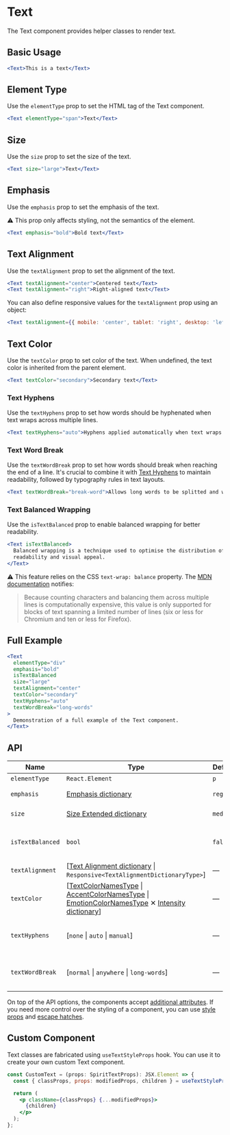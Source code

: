 # Text

The Text component provides helper classes to render text.

## Basic Usage

```jsx
<Text>This is a text</Text>
```

## Element Type

Use the `elementType` prop to set the HTML tag of the Text component.

```jsx
<Text elementType="span">Text</Text>
```

## Size

Use the `size` prop to set the size of the text.

```jsx
<Text size="large">Text</Text>
```

## Emphasis

Use the `emphasis` prop to set the emphasis of the text.

⚠️ This prop only affects styling, not the semantics of the element.

```jsx
<Text emphasis="bold">Bold text</Text>
```

## Text Alignment

Use the `textAlignment` prop to set the alignment of the text.

```jsx
<Text textAlignment="center">Centered text</Text>
<Text textAlignment="right">Right-aligned text</Text>
```

You can also define responsive values for the `textAlignment` prop using an object:

```jsx
<Text textAlignment={{ mobile: 'center', tablet: 'right', desktop: 'left' }}>Responsive text alignment</Text>
```

## Text Color

Use the `textColor` prop to set color of the text. When undefined, the text color
is inherited from the parent element.

```jsx
<Text textColor="secondary">Secondary text</Text>
```

### Text Hyphens

Use the `textHyphens` prop to set how words should be hyphenated when text wraps across multiple lines.

```jsx
<Text textHyphens="auto">Hyphens applied automatically when text wraps across multiple lines.</Text>
```

### Text Word Break

Use the `textWordBreak` prop to set how words should break when reaching the end of a line.
It's crucial to combine it with [Text Hyphens](#text-hyphens) to maintain readability, followed by typography rules in text layouts.

```jsx
<Text textWordBreak="break-word">Allows long words to be splitted and wrapped onto the next line.</Text>
```

### Text Balanced Wrapping

Use the `isTextBalanced` prop to enable balanced wrapping for better readability.

```jsx
<Text isTextBalanced>
  Balanced wrapping is a technique used to optimise the distribution of text across multiple lines, enhancing
  readability and visual appeal.
</Text>
```

⚠️ This feature relies on the CSS `text-wrap: balance` property. The [MDN documentation][mdn-text-wrap] notifies:

> Because counting characters and balancing them across multiple lines is computationally expensive,
> this value is only supported for blocks of text spanning a limited number of lines
> (six or less for Chromium and ten or less for Firefox).

## Full Example

```jsx
<Text
  elementType="div"
  emphasis="bold"
  isTextBalanced
  size="large"
  textAlignment="center"
  textColor="secondary"
  textHyphens="auto"
  textWordBreak="long-words"
>
  Demonstration of a full example of the Text component.
</Text>
```

## API

| Name             | Type                                                                                                                                                                                                | Default   | Required | Description                             |
| ---------------- | --------------------------------------------------------------------------------------------------------------------------------------------------------------------------------------------------- | --------- | -------- | --------------------------------------- |
| `elementType`    | `React.Element`                                                                                                                                                                                     | `p`       | ✕        | HTML tag                                |
| `emphasis`       | [Emphasis dictionary][dictionary-emphasis]                                                                                                                                                          | `regular` | ✕        | Emphasis of the text                    |
| `size`           | [Size Extended dictionary][dictionary-size]                                                                                                                                                         | `medium`  | ✕        | Size of the text                        |
| `isTextBalanced` | `bool`                                                                                                                                                                                              | `false`   | ✕        | If true, the text has balanced wrapping |
| `textAlignment`  | \[[Text Alignment dictionary][dictionary-alignment] \| `Responsive<TextAlignmentDictionaryType>`]                                                                                                   | —         | ✕        | Alignment of the text                   |
| `textColor`      | \[[TextColorNamesType][readme-generated-types] \| [AccentColorNamesType][readme-generated-types] \| [EmotionColorNamesType][readme-generated-types] ✕ [Intensity dictionary][dictionary-intensity]] | —         | ✕        | Color of the text                       |
| `textHyphens`    | \[`none` \| `auto` \| `manual`]                                                                                                                                                                     | —         | ✕        | Hyphens strategy applied to the text    |
| `textWordBreak`  | \[`normal` \| `anywhere` \| `long-words`]                                                                                                                                                           | —         | ✕        | Word break strategy applied to the text |

On top of the API options, the components accept [additional attributes][readme-additional-attributes].
If you need more control over the styling of a component, you can use [style props][readme-style-props]
and [escape hatches][readme-escape-hatches].

## Custom Component

Text classes are fabricated using `useTextStyleProps` hook. You can use it to create your own custom Text component.

```jsx
const CustomText = (props: SpiritTextProps): JSX.Element => {
  const { classProps, props: modifiedProps, children } = useTextStyleProps(props);

  return (
    <p className={classProps} {...modifiedProps}>
      {children}
    </p>
  );
};
```

[dictionary-alignment]: https://github.com/lmc-eu/spirit-design-system/tree/main/docs/DICTIONARIES.md#alignment
[dictionary-emphasis]: https://github.com/lmc-eu/spirit-design-system/tree/main/docs/DICTIONARIES.md#emphasis
[dictionary-intensity]: https://github.com/lmc-eu/spirit-design-system/tree/main/docs/DICTIONARIES.md#intensity
[dictionary-size]: https://github.com/lmc-eu/spirit-design-system/tree/main/docs/DICTIONARIES.md#size
[mdn-text-wrap]: https://developer.mozilla.org/en-US/docs/Web/CSS/text-wrap
[readme-additional-attributes]: https://github.com/lmc-eu/spirit-design-system/blob/main/packages/web-react/README.md#additional-attributes
[readme-escape-hatches]: https://github.com/lmc-eu/spirit-design-system/blob/main/packages/web-react/README.md#escape-hatches
[readme-generated-types]: https://github.com/lmc-eu/spirit-design-system/blob/main/packages/web-react/README.md#types-generated-from-design-tokens
[readme-style-props]: https://github.com/lmc-eu/spirit-design-system/blob/main/packages/web-react/README.md#style-props
